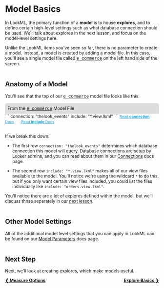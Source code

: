 # Model Basics

In LookML, the primary function of a **model** is to house **explores**, and to define certain high-level settings such as what database connection should be used. We'll talk about explores in the next lesson, and focus on the model-level settings here.

Unlike the LookML items you've seen so far, there is no parameter to create a model. Instead, a model is created by adding a model file. In this case, you'll see a single model file called <a href="https://learn2.looker.com/projects/e-commerce/files/e_commerce.model.lkml" style="font-family:Monaco,Menlo,Consolas,Courier New,monospace;">e_commerce</a> on the left hand side of the screen.<br /><br />



## Anatomy of a Model

You'll see that the top of our <a href="https://learn2.looker.com/projects/e-commerce/files/e_commerce.model.lkml" style="font-family:Monaco,Menlo,Consolas,Courier New,monospace;">e_commerce</a> model file looks like this:

<div style="border-radius:5px 5px 0 0;padding:8px;background-color:rgb(221,221,221);">
 From the <a href="https://learn2.looker.com/projects/e-commerce/files/e_commerce.model.lkml" style="font-family:Monaco,Menlo,Consolas,Courier New,monospace;">e_commerce</a> Model File</a>
</div>
```
connection: "thelook_events"
include: "*.view.lkml"
```
<a style="color:rgb(32,165,222);font-size:12px;margin-right:20px;" href="https://looker.com/docs/reference/model-params/connection-for-model" target="_blank"><i class="fa fa-file-text-o"></i> Read <b>connection</b> Docs</a> <a style="color:rgb(32,165,222);font-size:12px;" href="https://looker.com/docs/reference/model-params/include" target="_blank"><i class="fa fa-file-text-o"></i> Read <b>include</b> Docs</a><br /><br />

If we break this down:

+ The first row `connection: "thelook_events"` determines which database connection this  model will query. Database connections are setup by Looker admins, and you can read about them in our [Connections](https://looker.com/docs/admin-options/database/connections) docs page.

+ The second row `include: "*.view.lkml"` makes all of our view files available to the model. You'll notice we're using the wildcard `*` to do this, but if you only want certain view files included, you could list the files individually like `include: "orders.view.lkml"`.

You’ll notice there are a lot of explores defined within the model, but we’ll discuss those separately in our [next lesson](https://learn2.looker.com/projects/e-commerce/files/12_explore_basics.md).<br /><br />



## Other Model Settings

All of the additional model level settings that you can apply in LookML can be found on our [Model Parameters](https://looker.com/docs/reference/model-reference) docs page.<br /><br />



## Next Step

Next, we'll look at creating explores, which make models useful.

<div style="float:left;font-weight:bold;">
  <a href="https://learn2.looker.com/projects/e-commerce/files/10_measure_options.md">&#10094; Measure Options</a>
</div>

<div style="float:right;font-weight:bold;">
  <a href="https://learn2.looker.com/projects/e-commerce/files/12_explore_basics.md">Explore Basics &#10095;</a>
</div>
